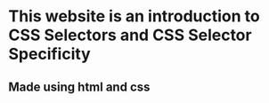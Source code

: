 # This website is an introduction to **CSS Selectors** and **CSS Selector Specificity**

## Made using html and css 
